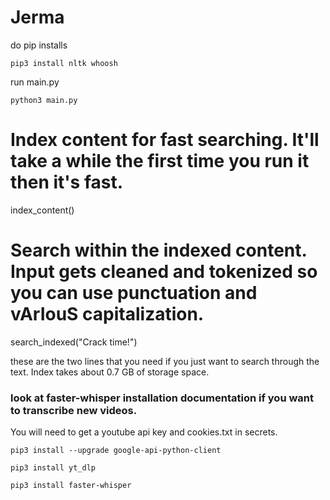 # Jerma
do pip installs


`pip3 install nltk whoosh`


run main.py


`python3 main.py`






   # Index content for fast searching. It'll take a while the first time you run it then it's fast.
   index_content()


   # Search within the indexed content. Input gets cleaned and tokenized so you can use punctuation and vArIouS capitalization.
   search_indexed("Crack time!")


these are the two lines that you need if you just want to search through the text. Index takes about 0.7 GB of storage space.








### look at faster-whisper installation documentation if you want to transcribe new videos.


You will need to get a youtube api key and cookies.txt in secrets.


```
pip3 install --upgrade google-api-python-client

pip3 install yt_dlp

pip3 install faster-whisper

```


